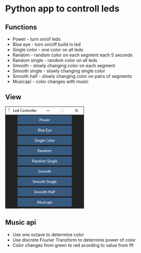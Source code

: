 # Python app to controll leds
## Functions
 - Power - turn on/of leds
 - Blue eye - turn on/off build in led
 - Single color - one color on all leds
 - Random - random color on each segment each 5 seconds
 - Random single - random color on all leds
 - Smooth - slowly changing color on each segment
 - Smooth single - slowly changing single color
 - Smooth half - slowly changing color on pairs of segments
 - Musicapi - color changes with music
 ## View
 ![](Img/App.png) 
 ## Music api
  - Use one octave to determine color
  - Use discrete Fourier Transform to determine power of color
  - Color changes from green to red acording to value from fft
  
